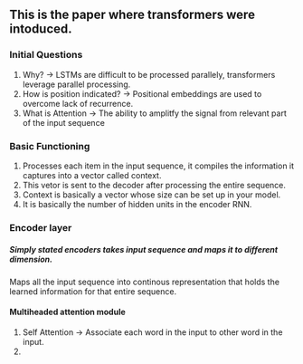 
## This is the paper where transformers were intoduced. 

### Initial Questions

1. Why? -> LSTMs are difficult to be processed parallely, transformers leverage parallel processing.
2. How is position indicated? -> Positional embeddings are used to overcome lack of recurrence.
3. What is Attention -> The ability to amplitfy the signal from relevant part of the input sequence

### Basic Functioning

1. Processes each item in the input sequence, it compiles the information it captures into a vector called context.
2. This vetor is sent to the decoder after processing the entire sequence.
3. Context is basically a vector whose size can be set up in your model.
4. It is basically the number of hidden units in the encoder RNN.


### Encoder layer

#####  Simply stated encoders takes input sequence and maps it to different dimension. 
Maps all the input sequence into continous representation that holds the learned information for that entire sequence.

#### Multiheaded attention module
1. Self Attention -> Associate each word in the input to other word in the input.
2. 





```python

```
